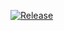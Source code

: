 [![Release](https://jitpack.io/v/com.cloudyapi/cloudlogger.svg?style=flat-square)](https://jitpack.io/#com.cloudyapi/cloudlogger)
